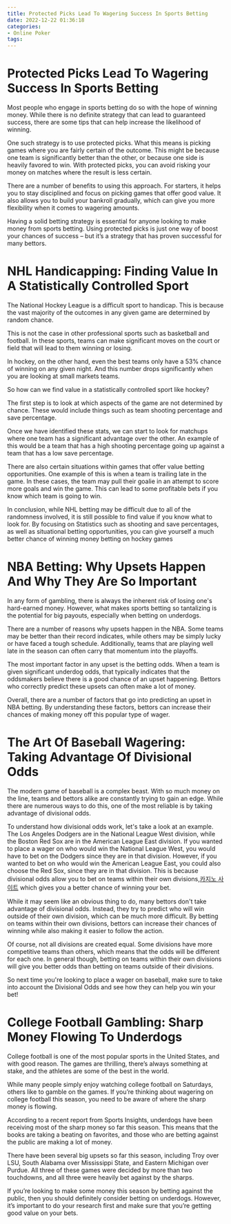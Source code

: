 ```yaml
---
title: Protected Picks Lead To Wagering Success In Sports Betting
date: 2022-12-22 01:36:18
categories:
- Online Poker
tags:
---
```



#  Protected Picks Lead To Wagering Success In Sports Betting

Most people who engage in sports betting do so with the hope of winning money. While there is no definite strategy that can lead to guaranteed success, there are some tips that can help increase the likelihood of winning. 

One such strategy is to use protected picks. What this means is picking games where you are fairly certain of the outcome. This might be because one team is significantly better than the other, or because one side is heavily favored to win. With protected picks, you can avoid risking your money on matches where the result is less certain.

There are a number of benefits to using this approach. For starters, it helps you to stay disciplined and focus on picking games that offer good value. It also allows you to build your bankroll gradually, which can give you more flexibility when it comes to wagering amounts.

Having a solid betting strategy is essential for anyone looking to make money from sports betting. Using protected picks is just one way of boost your chances of success – but it’s a strategy that has proven successful for many bettors.

#  NHL Handicapping: Finding Value In A Statistically Controlled Sport

The National Hockey League is a difficult sport to handicap. This is because the vast majority of the outcomes in any given game are determined by random chance.

This is not the case in other professional sports such as basketball and football. In these sports, teams can make significant moves on the court or field that will lead to them winning or losing.

In hockey, on the other hand, even the best teams only have a 53% chance of winning on any given night. And this number drops significantly when you are looking at small markets teams.

So how can we find value in a statistically controlled sport like hockey?

The first step is to look at which aspects of the game are not determined by chance. These would include things such as team shooting percentage and save percentage.

Once we have identified these stats, we can start to look for matchups where one team has a significant advantage over the other. An example of this would be a team that has a high shooting percentage going up against a team that has a low save percentage.

There are also certain situations within games that offer value betting opportunities. One example of this is when a team is trailing late in the game. In these cases, the team may pull their goalie in an attempt to score more goals and win the game. This can lead to some profitable bets if you know which team is going to win.

In conclusion, while NHL betting may be difficult due to all of the randomness involved, it is still possible to find value if you know what to look for. By focusing on Statistics such as shooting and save percentages, as well as situational betting opportunities, you can give yourself a much better chance of winning money betting on hockey games

#  NBA Betting: Why Upsets Happen And Why They Are So Important

In any form of gambling, there is always the inherent risk of losing one's hard-earned money. However, what makes sports betting so tantalizing is the potential for big payouts, especially when betting on underdogs.

There are a number of reasons why upsets happen in the NBA. Some teams may be better than their record indicates, while others may be simply lucky or have faced a tough schedule. Additionally, teams that are playing well late in the season can often carry that momentum into the playoffs.

The most important factor in any upset is the betting odds. When a team is given significant underdog odds, that typically indicates that the oddsmakers believe there is a good chance of an upset happening. Bettors who correctly predict these upsets can often make a lot of money.

Overall, there are a number of factors that go into predicting an upset in NBA betting. By understanding these factors, bettors can increase their chances of making money off this popular type of wager.

#  The Art Of Baseball Wagering: Taking Advantage Of Divisional Odds

The modern game of baseball is a complex beast. With so much money on the line, teams and bettors alike are constantly trying to gain an edge. While there are numerous ways to do this, one of the most reliable is by taking advantage of divisional odds.

To understand how divisional odds work, let's take a look at an example. The Los Angeles Dodgers are in the National League West division, while the Boston Red Sox are in the American League East division. If you wanted to place a wager on who would win the National League West, you would have to bet on the Dodgers since they are in that division. However, if you wanted to bet on who would win the American League East, you could also choose the Red Sox, since they are in that division. This is because divisional odds allow you to bet on teams within their own divisions,[카지노 사이트](https://choegocasino.com/) which gives you a better chance of winning your bet.

While it may seem like an obvious thing to do, many bettors don't take advantage of divisional odds. Instead, they try to predict who will win outside of their own division, which can be much more difficult. By betting on teams within their own divisions, bettors can increase their chances of winning while also making it easier to follow the action.

Of course, not all divisions are created equal. Some divisions have more competitive teams than others, which means that the odds will be different for each one. In general though, betting on teams within their own divisions will give you better odds than betting on teams outside of their divisions.

So next time you're looking to place a wager on baseball, make sure to take into account the Divisional Odds and see how they can help you win your bet!

#  College Football Gambling: Sharp Money Flowing To Underdogs

College football is one of the most popular sports in the United States, and with good reason. The games are thrilling, there’s always something at stake, and the athletes are some of the best in the world.

While many people simply enjoy watching college football on Saturdays, others like to gamble on the games. If you’re thinking about wagering on college football this season, you need to be aware of where the sharp money is flowing.

According to a recent report from Sports Insights, underdogs have been receiving most of the sharp money so far this season. This means that the books are taking a beating on favorites, and those who are betting against the public are making a lot of money.

There have been several big upsets so far this season, including Troy over LSU, South Alabama over Mississippi State, and Eastern Michigan over Purdue. All three of these games were decided by more than two touchdowns, and all three were heavily bet against by the sharps.

If you’re looking to make some money this season by betting against the public, then you should definitely consider betting on underdogs. However, it’s important to do your research first and make sure that you’re getting good value on your bets.